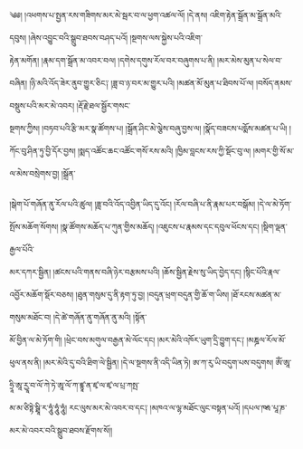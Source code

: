 ﻿  
༄༅། །འཕགས་པ་སྤྱན་རས་གཟིགས་མར་མེ་སྦར་བ་ལ་ཕྱག་འཚལ་ལོ། །དེ་ནས། འཇིག་རྟེན་སྒྲོན་མ་སྒྲོན་མའི་དབུས། །ཞེས་འབྱུང་བའི་སྒྲུབ་ཐབས་བཤད་པའོ། །སྔགས་ལས་སྐྱེས་པའི་འཇིག་  
རྟེན་མགོན། །རྣམ་དག་སྒྲོན་མ་འབར་བལ། །དགེས་དགུས་རོལ་བར་བཞུགས་པ་ནི། །མར་མེས་མུན་པ་སེལ་བ་བཞིན། །ཉི་མའི་འོད་ཟེར་ནུབ་གྱུར་ཅིང༑ །ཟླ་བ་ཉ་བར་མ་གྱུར་པའི། །མཚན་མོ་མུན་པ་ཐིབས་པོ་ལ། །བསོད་ནམས་བསྡུས་པའི་མར་མེ་འབར། །རྡོ་རྗེ་ཐལ་སྦྱོར་གསང་  
སྔགས་ཀྱིས། །བཏབ་པའི་རྩི་མར་སྣ་ཚོགས་པ། །སྒྲོན་ཤིང་མེ་ལྕེས་བཞུ་བྱས་ལ། །སྣོད་བཟངས་པདྨོས་མཚན་པ་ཡི། །ཀོང་བུ་ཤིན་ཏུ་བྱི་དོར་བྱས། །སྨད་འཚོང་ཆང་འཚོང་གསོ་རས་མའི། །ཁྱིམ་བླངས་རས་ཀྱི་སྡོང་བུ་ལ། །མགར་གྱི་སོ་མ་ལ་མེས་བསྲེགས་བྱ། །སྒྲོན་  
  
།སྒེག་པོ་གཞོན་ནུ་རོལ་པའི་ཚུལ། །ཟླ་བའི་འོད་འབྱིན་ཡིད་དུ་འོང། །རོལ་བཞི་པ་ནི་རྣམ་པར་བསྒོམ། །དེ་ལ་མེ་ཏོག་སྤོས་མཆོག་སོགས། །སྣ་ཚོགས་མཆོད་པ་ཀུན་གྱིས་མཆོད། །འཇུངས་པ་རྣམས་དང་དབུལ་ཕོངས་དང། །སྡིག་ལྡན་རྒྱལ་པོའི་  
མར་དཀར་སྦྱིན། །ཚངས་པའི་གནས་བཞི་ཉེར་བརྩམས་པའི། །ཆོས་སྦྱིན་རྗེས་སུ་ཡིད་བྱེད་དང། །སྙིང་པོའི་རྣལ་འབྱོར་མཆོག་སྡོར་བཅས། །ཐུན་གསུམ་དུ་ནི་རྟག་ཏུ་བྱ། །བདུན་ཕྲག་བདུན་གྱི་ཆོ་ག་ཡིས། །ཐོ་རངས་མཚན་མ་གསུམ་མཐོང་བ། །དེ་ཚེ་གཞོན་ནུ་གཞོན་ནུ་མའི། །སྟོན་  
མོ་བྱིན་ལ་མེ་ཏོག་གི། །ཕྲེང་བས་མགུལ་བརྒྱན་མེ་ལོང་དང། །མར་མེའི་འཁོར་ཡུག་དྲི་བྱུག་དང༑ །མཎྜལ་རོལ་མོ་ཕུལ་ནས་ནི། །མར་མེའི་དུ་བའི་ཐིག་ལེ་སྦྱིན། །དེ་ལ་སྔགས་ནི་འདི་ཡིན་ཏེ། ཨ་ཀ་རུ་ཡི་བདུག་པས་བདུགས། ཨོཾ་ཨཱ་ཧྲཱི་ཨཱ་རྱཱ་བ་ལོ་ཀེ་ཏེ་ཨཱ་ལོ་ཀ་ཛྙཱ་ན་ཛྭ་ལ་ཛྭ་ལ་པྲ་ཀསྤ་  
མ་མ་ཙིཏྟེ་སྠཱི་ར་ཧཱུཾ་ཧཱུཾ་ཧཱུཾ། རང་ལུས་མར་མེ་འབར་བ་དང༑ །མཁའ་ལ་ལྷ་མཐོང་ལུང་བསྟན་པའོ། །དཔལ་ཁརྶ་པཱ་ཎ་མར་མེ་འབར་བའི་སྒྲུབ་ཐབས་རྫོགས་སོ།།  
  
  
